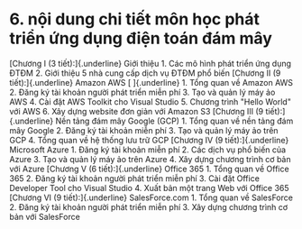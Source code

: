 # 6. nội dung chi tiết môn học phát triển ứng dụng điện toán đám mây
[Chương I (3 tiết):]{.underline} Giới thiệu 1. Các mô hình phát triển ứng dụng ĐTĐM 2. Giới thiệu 5 nhà cung cấp dịch vụ ĐTĐM phổ biến [Chương II (9 tiết):]{.underline} Amazon AWS [ ]{.underline} 1\. Tổng quan về Amazon AWS 2\. Đăng ký tài khoản người phát triển miễn phí 3\. Tạo và quản lý máy ảo AWS 4\. Cài đặt AWS Toolkit cho Visual Studio 5\. Chương trình "Hello World" với AWS 6\. Xây dựng website đơn giản với Amazon S3 [Chương III (9 tiết):]{.underline} Nền tảng đám mây Google (GCP) 1\. Tổng quan về nền tảng đám mây Google 2\. Đăng ký tài khoản miễn phí 3\. Tạo và quản lý máy ảo trên GCP 4\. Tổng quan về hệ thống lưu trữ GCP [Chương IV (9 tiết):]{.underline} Microsoft Azure 1\. Đăng ký tài khoản miễn phí 2\. Các dịch vụ phổ biến của Azure 3\. Tạo và quản lý máy ảo trên Azure 4\. Xây dựng chương trình cơ bản với Azure [Chương V (6 tiết):]{.underline} Office 365 1\. Tổng quan về Office 365 2\. Đăng ký tài khoản người phát triển miễn phí 3\. Cài đặt Office Developer Tool cho Visual Studio 4\. Xuất bản một trang Web với Office 365 [Chương VI (9 tiết):]{.underline} SalesForce.com 1\. Tổng quan về SalesForce 2\. Đăng ký tài khoản người phát triển miễn phí 3\. Xây dựng chương trình cơ bản với SalesForce
